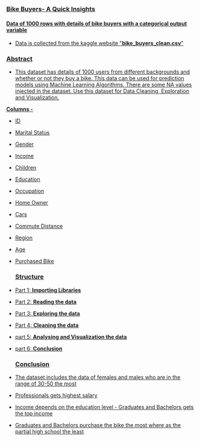 ### <u>Bike Buyers- A Quick Insights<u>
#### Data of 1000 rows with details of bike buyers with a categorical output variable
  * Data is collected from the kaggle website "**bike_buyers_clean.csv**"
  
### <u>Abstract<u>
* This dataset has details of 1000 users from different backgrounds and whether or not they buy a bike. This data can be used for prediction models using Machine Learning Algorithms. There are some NA values injected in the dataset. Use this dataset for Data Cleaning, Exploration and Visualization.

<u>**Columns -**<u>

* ID
* Marital Status
* Gender
* Income
* Children
* Education
* Occupation
* Home Owner
* Cars
* Commute Distance
* Region
* Age
* Purchased Bike
  
  
  ### <u>Structure<u>
* Part 1: **Importing Libraries**
* Part 2: **Reading the data**
* Part 3: **Exploring the data**
* Part 4: **Cleaning the data**
* part 5: **Analysing and Visualization the data**
* part 6: **Conclusion**
  
  ### <u>Conclusion<u> 
* The dataset includes the data of females and males who are in the range of 30-50 the most 
* Professionals gets highest salary
* Income depends on the education level - Graduates and Bachelors gets the top income
* Graduates and Bachelors purchase the bike the most where as the partial high school the least
